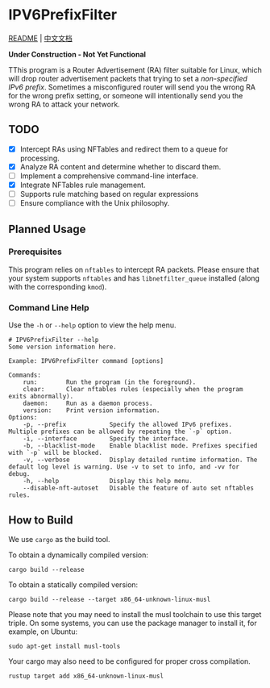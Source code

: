 # IPV6PrefixFilter
[README](README.md) | [中文文档](README_ZH.md)

**Under Construction - Not Yet Functional**

TThis program is a Router Advertisement (RA) filter suitable for Linux, which will drop router advertisement packets that trying to set a *non-specified IPv6 prefix*. Sometimes a misconfigured router will send you the wrong RA for the wrong prefix setting, or someone will intentionally send you the wrong RA to attack your network.

## TODO

- [x] Intercept RAs using NFTables and redirect them to a queue for processing.
- [x] Analyze RA content and determine whether to discard them.
- [ ] Implement a comprehensive command-line interface.
- [x] Integrate NFTables rule management.
- [ ] Supports rule matching based on regular expressions
- [ ] Ensure compliance with the Unix philosophy.

## Planned Usage

### Prerequisites

This program relies on `nftables` to intercept RA packets. Please ensure that your system supports `nftables` and has `libnetfilter_queue` installed (along with the corresponding `kmod`).

### Command Line Help
Use the `-h` or `--help` option to view the help menu.

```
# IPV6PrefixFilter --help
Some version information here.

Example: IPV6PrefixFilter command [options]

Commands:
    run:        Run the program (in the foreground).
    clear:      Clear nftables rules (especially when the program exits abnormally).
    daemon:     Run as a daemon process.
    version:    Print version information.
Options:
    -p, --prefix            Specify the allowed IPv6 prefixes. Multiple prefixes can be allowed by repeating the `-p` option.
    -i, --interface         Specify the interface.
    -b, --blacklist-mode    Enable blacklist mode. Prefixes specified with `-p` will be blocked.
    -v, --verbose           Display detailed runtime information. The default log level is warning. Use -v to set to info, and -vv for debug.
    -h, --help              Display this help menu.
    --disable-nft-autoset   Disable the feature of auto set nftables rules.
```
## How to Build

We use `cargo` as the build tool.

To obtain a dynamically compiled version:

```shell
cargo build --release
```

To obtain a statically compiled version:

```shell
cargo build --release --target x86_64-unknown-linux-musl
```

Please note that you may need to install the musl toolchain to use this target triple. On some systems, you can use the package manager to install it, for example, on Ubuntu:

```shell
sudo apt-get install musl-tools
```
Your cargo may also need to be configured for proper cross compilation.

```shell
rustup target add x86_64-unknown-linux-musl
```